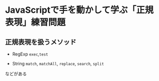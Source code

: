 # JavaScriptで手を動かして学ぶ「正規表現」練習問題

## 正規表現を扱うメソッド

- RegExp
`exec`,`test`

- String
`match`, `matchAll`, `replace`, `search`, `split`

などがある

